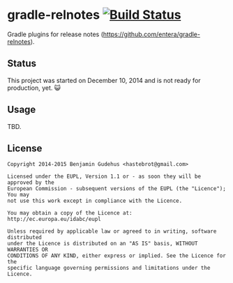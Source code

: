 # gradle-relnotes [![Build Status](https://travis-ci.org/entera/gradle-relnotes.svg?branch=master)](https://travis-ci.org/entera/gradle-relnotes)

Gradle plugins for release notes (https://github.com/entera/gradle-relnotes).


## Status

This project was started on December 10, 2014 and is not ready for production, yet. :smiley_cat:


## Usage

TBD.


## License

~~~
Copyright 2014-2015 Benjamin Gudehus <hastebrot@gmail.com>

Licensed under the EUPL, Version 1.1 or - as soon they will be approved by the
European Commission - subsequent versions of the EUPL (the "Licence"); You may
not use this work except in compliance with the Licence.

You may obtain a copy of the Licence at:
http://ec.europa.eu/idabc/eupl

Unless required by applicable law or agreed to in writing, software distributed
under the Licence is distributed on an "AS IS" basis, WITHOUT WARRANTIES OR
CONDITIONS OF ANY KIND, either express or implied. See the Licence for the
specific language governing permissions and limitations under the Licence.
~~~
